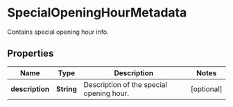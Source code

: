 

# SpecialOpeningHourMetadata

Contains special opening hour info.

## Properties

| Name | Type | Description | Notes |
|------------ | ------------- | ------------- | -------------|
|**description** | **String** | Description of the special opening hour. |  [optional] |



